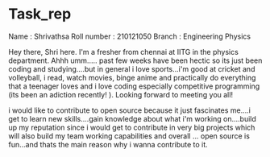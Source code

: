# Task_rep

Name : Shrivathsa 
Roll number : 210121050
Branch : Engineering Physics

Hey there, Shri here. I'm a fresher from chennai at IITG in the physics department. Ahhh umm..... past few weeks have been hectic so its just been coding and studying....but in general i love sports...i'm good at cricket and volleyball, i read, watch movies, binge anime and practically do everything that a teenager
loves and i love coding especially competitive programming (its been an adiction recently! ). Looking forward to meeting you all!

i would like to contribute to open source because it just fascinates me....i get to learn new skills....gain knowledge about what i'm working on....build up my reputation since i would get to contribute in very big projects which will also build my team working capabilities and overall ... open source is fun...and thats the main reason why i wanna contribute to it.